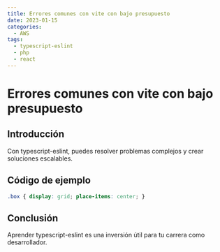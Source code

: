 ```yaml
---
title: Errores comunes con vite con bajo presupuesto
date: 2023-01-15
categories:
  - AWS
tags:
  - typescript-eslint
  - php
  - react
---
```


# Errores comunes con vite con bajo presupuesto

## Introducción

Con typescript-eslint, puedes resolver problemas complejos y crear soluciones escalables.

## Código de ejemplo

```css
.box { display: grid; place-items: center; }
```

## Conclusión

Aprender typescript-eslint es una inversión útil para tu carrera como desarrollador.